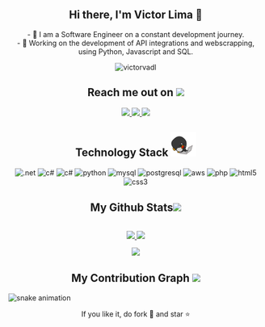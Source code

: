 <!-- My intro -->
<h2 align="center">Hi there, I'm Victor Lima 👋</h2>

<p align="center">
- 📜 I am a Software Engineer on a constant development journey. <br>
- 🔭 Working on the development of API integrations and webscrapping, using Python, Javascript and SQL. 
</p>

<!-- Profile Views -->
<p align="center"> <img src="https://komarev.com/ghpvc/?username=victorvadl&label=Profile%20views&color=0e75b6&style=flat" alt="victorvadl" /> </p>

<!-- Troféus
<p align="left"> <a href="https://github.com/ryo-ma/github-profile-trophy"><img src="https://github-profile-trophy.vercel.app/?username=victorvadl" alt="victorvadl" /></a> </p>
-->
<!-- My Contacts -->
<h2 align="center">Reach me out on <img src="https://media0.giphy.com/media/jqNPzdTTxQfOgOqpO4/source.gif" width="50"></h2>

<p align="center">
    <a href="https://www.linkedin.com/in/victor-rafael-vaz/">
        <img src="https://img.shields.io/badge/-LinkedIn-%230077B5?style=for-the-badge&logo=linkedin&logoColor=white"/>
    </a>
    <a href="https://instagram.com/victorcodes.tech">
        <img src="https://img.shields.io/badge/-Instagram-%23E4405F?style=for-the-badge&logo=instagram&logoColor=white"/>
    </a>
    <a href="https://victorcodes.tech?utm_source=github&utm_medium=github">
        <img src="https://img.shields.io/website?label=VictorCodes.tech&style=for-the-badge&url=https://victorcodes.tech"/>
    </a>
</p>

<!-- My Technologies -->
<h2 align="center">Technology Stack <img src="images/laptop.gif" width="50"></h2>

<p align="center">
    <img align="center" alt=".net" src="https://img.shields.io/badge/.NET-5C2D91?style=for-the-badge&logo=.net&logoColor=white">
    <img align="center" alt="c#" src="https://img.shields.io/badge/C%23-239120?style=for-the-badge&logo=c-sharp&logoColor=white">
    <img align="center" alt="c#" src="https://img.shields.io/badge/JavaScript-323330?style=for-the-badge&logo=javascript&logoColor=F7DF1E">
    <img align="center" alt="python" src="https://img.shields.io/badge/Python-3776AB?style=for-the-badge&logo=python&logoColor=white">
    <img align="center" alt="mysql" src="https://img.shields.io/badge/MySQL-005C84?style=for-the-badge&logo=mysql&logoColor=white">
    <img align="center" alt="postgresql" src="https://img.shields.io/badge/PostgreSQL-316192?style=for-the-badge&logo=postgresql&logoColor=white">
    <img align="center" alt="aws" src="https://img.shields.io/badge/Amazon_AWS-232F3E?style=for-the-badge&logo=amazon-aws&logoColor=white">
    <img align="center" alt="php" src="https://img.shields.io/badge/PHP-777BB4?style=for-the-badge&logo=php&logoColor=white">
    <img align="center" alt="html5" src="https://img.shields.io/badge/HTML5-E34F26?style=for-the-badge&logo=html5&logoColor=white">
    <img align="center" alt="css3" src="https://img.shields.io/badge/CSS3-1572B6?style=for-the-badge&logo=css3&logoColor=white">
</p>

<!-- My GitHub Stats -->
<h2 align="center">
  My Github Stats<img src="https://media.giphy.com/media/VgCDAzcKvsR6OM0uWg/giphy.gif" width="50">
</h2>

<p align = "center"><br>
    <a href="https://github.com/victorvadl">
        <img src="https://github-readme-stats.vercel.app/api?username=victorvadl&show_icons=true&theme=dracula&include_all_commits=true&count_private=true">
    </a>
    <!-- Most Used Languages Stats -->
    <a href="https://github.com/victorvadl">
        <img src="https://github-readme-stats.vercel.app/api/top-langs/?username=victorvadl&langs_count=9&amp;&amp;theme=dracula&amp;&amp;layout=compact&amp;&amp;show_icons=true">
    </a>
</p>

<p align="center">
    <a href="https://github.com/victorvadl">
        <img  src="https://github-readme-streak-stats.herokuapp.com/?user=victorvadl&show_icons=true&locale=en&layout=compact&theme=dracula&line_height=0" />
    </a>
</p>
<!-- 
Another nice theme is "radical"
If you want to use a compact Top Langs visual, you should use &layout=compact
 -->

<!-- My Contribution Graph -->

<h2 align="center">
  My Contribution Graph <img src="https://media.giphy.com/media/xUA7aZeLE2e0P7Znz2/giphy.gif" width="50">
</h2>


![snake animation](https://github.com/victorvadl/victorvadl/blob/output/github-contribution-grid-snake2.svg)

<p align="center">If you like it, do fork 🍴 and star ⭐</p>
